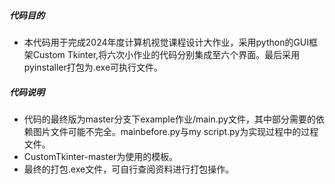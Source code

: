 ##### 代码目的
- 本代码用于完成2024年度计算机视觉课程设计大作业，采用python的GUI框架Custom Tkinter,将六次小作业的代码分别集成至六个界面。最后采用pyinstaller打包为.exe可执行文件。

##### 代码说明
- 代码的最终版为master分支下example作业/main.py文件，其中部分需要的依赖图片文件可能不完全。mainbefore.py与my script.py为实现过程中的过程文件。
- CustomTkinter-master为使用的模板。
- 最终的打包.exe文件，可自行查阅资料进行打包操作。
